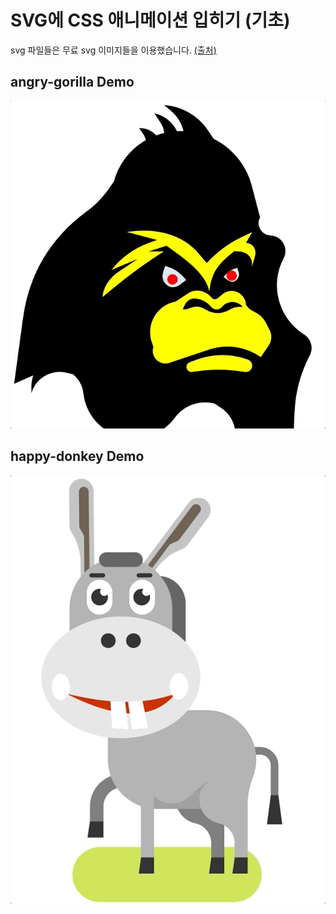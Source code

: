 # SVG에 CSS 애니메이션 입히기 (기초)

svg 파일들은 무료 svg 이미지들을 이용했습니다. [(출처)](https://freesvg.org/)

## angry-gorilla Demo

![화난 고릴라](./angry-gorilla/demo.gif '눈과 눈썹에 애니메이션 적용')

## happy-donkey Demo

![행복한 당나귀](./happy-donkey/demo.gif '귀에 애니메이션 적용')
